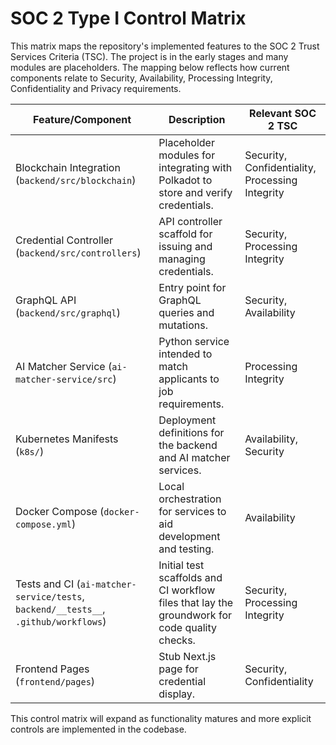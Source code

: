 # SOC 2 Type I Control Matrix

This matrix maps the repository's implemented features to the SOC 2 Trust Services Criteria (TSC). The project is in the early stages and many modules are placeholders. The mapping below reflects how current components relate to Security, Availability, Processing Integrity, Confidentiality and Privacy requirements.

| Feature/Component | Description | Relevant SOC 2 TSC |
|-------------------|-------------|--------------------|
| Blockchain Integration (`backend/src/blockchain`) | Placeholder modules for integrating with Polkadot to store and verify credentials. | Security, Confidentiality, Processing Integrity |
| Credential Controller (`backend/src/controllers`) | API controller scaffold for issuing and managing credentials. | Security, Processing Integrity |
| GraphQL API (`backend/src/graphql`) | Entry point for GraphQL queries and mutations. | Security, Availability |
| AI Matcher Service (`ai-matcher-service/src`) | Python service intended to match applicants to job requirements. | Processing Integrity |
| Kubernetes Manifests (`k8s/`) | Deployment definitions for the backend and AI matcher services. | Availability, Security |
| Docker Compose (`docker-compose.yml`) | Local orchestration for services to aid development and testing. | Availability |
| Tests and CI (`ai-matcher-service/tests`, `backend/__tests__`, `.github/workflows`) | Initial test scaffolds and CI workflow files that lay the groundwork for code quality checks. | Security, Processing Integrity |
| Frontend Pages (`frontend/pages`) | Stub Next.js page for credential display. | Security, Confidentiality |

This control matrix will expand as functionality matures and more explicit controls are implemented in the codebase.

